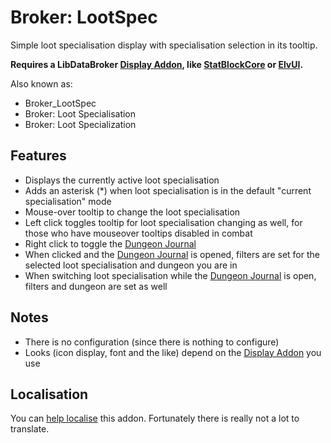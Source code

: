 Broker: LootSpec
================

Simple loot specialisation display with specialisation selection in its
tooltip.

**Requires a LibDataBroker [Display Addon][], like [StatBlockCore][] or
[ElvUI][].**

Also known as:

- Broker\_LootSpec
- Broker: Loot Specialisation
- Broker: Loot Specialization

Features
--------

- Displays the currently active loot specialisation
- Adds an asterisk (\*) when loot specialisation is in the default
  "current specialisation" mode
- Mouse-over tooltip to change the loot specialisation
- Left click toggles tooltip for loot specialisation changing as well,
  for those who have mouseover tooltips disabled in combat
- Right click to toggle the [Dungeon Journal][]
- When clicked and the [Dungeon Journal][] is opened, filters are set
  for the selected loot specialisation and dungeon you are in
- When switching loot specialisation while the [Dungeon Journal][] is
  open, filters and dungeon are set as well

Notes
-----

- There is no configuration (since there is nothing to configure)
- Looks (icon display, font and the like) depend on the
  [Display Addon][] you use

Localisation
------------

You can [help localise][] this addon. Fortunately there is really not a
lot to translate.

[help localise]: http://www.wowace.com/addons/broker_lootspec/localization/
[Display Addon]: https://github.com/tekkub/libdatabroker-1-1/wiki/addons-using-ldb
[StatBlockCore]: http://www.curse.com/addons/wow/stat-block-core
[ElvUI]: http://www.tukui.org/dl.php
[Dungeon Journal]: http://www.wowpedia.org/Dungeon_Journal
